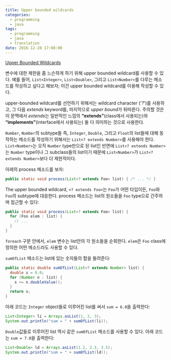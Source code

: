 ```yaml
---
title: Upper bounded wildcards
categories:
  - programming
  - java
tags:
  - programming
  - java
  - translation
date: 2016-12-28 17:08:00
---
```


[Upper Bounded Wildcards](http://docs.oracle.com/javase/tutorial/java/generics/upperBounded.html)

변수에 대한 제한을 좀 느슨하게 하기 위해 upper bounded wildcard를 사용할 수 있다. 예를 들어, `List<Integer>`, `List<Double>`, 그리고 `List<Number>`를 다루는 메소드를 작성하고 싶다고 해보자; 이건 upper bounded wildcard를 이용해 작성할 수 있다.

upper-bounded wildcard를 선언하기 위해서는 wildcard character ('*?*')를 사용하고, 그 다음 *extends* keyword를, 마지막으로 *upper bound*가 뒤따른다. 주의할 것은 이 문맥에서 *extends*는 일반적인 느낌의 **“extends”**(class에서 사용되는)와 **“implements”**(interface에서 사용되는) 둘 다 의미하는 것으로 사용한다.

`Number`, `Number`의 subtype들 즉, `Integer`, `Double`, 그리고 `Float`의 list들에 대해 동작하는 메소드를 작성하기 위해서는 `List<? extends Number>`를 사용해야 한다. `List<Number>`는 오직 `Number` type만으로 된 list인 반면에 `List<? extends Number>`는 `Number` type이나 그 subclass들의 list이기 때문에 `List<Number>`가 `List<? extends Number>`보다 더 제한적이다.

아래의 process 메소드를 보자:
```java
public static void process(List<? extends Foo> list) { /* ... */ }
```
The upper bounded wildcard, `<? extends Foo>`는 `Foo`가 어떤 타입이든, `Foo`와 `Foo`의 subtype에 대응한다. process 메소드는 list의 원소들을 `Foo` type으로 간주하며 접근할 수 있다:
```java
public static void process(List<? extends Foo> list) {
  for (Foo elem : list) {
    // ...
  }
}
```
`foreach` 구문 안에서, `elem` 변수는 list안의 각 원소들을 순회한다. `elem`은 `Foo` class에 정의한 어떤 메소드라도 사용할 수 있다.

`sumOfList` 메소드는 list에 있는 숫자들의 합을 돌려준다:
```java
public static double sumOfList(List<? extends Number> list) {
  double s = 0.0;
  for (Number n : list) {
    s += n.doubleValue();
  }
  return s;
}
```
아래 코드는 `Integer` object들로 이루어진 list를 써서 `sum = 6.0`을 출력한다:
```java
List<Integer> li = Arrays.asList(1, 2, 3);
System.out.println("sum = " + sumOfList(li));
```
`Double`값들로 이루어진 list 역시 같은 `sumOfList` 메소드를 사용할 수 있다. 아래 코드는 `sum = 7.0`을 출력한다:
```java
List<Double> ld = Arrays.asList(1.2, 2.3, 3.5);
System.out.println("sum = " + sumOfList(ld));
```

